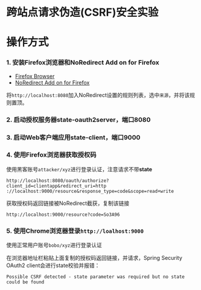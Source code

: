 跨站点请求伪造(CSRF)安全实验
======

# 操作方式

### 1. 安装Firefox浏览器和NoRedirect Add on for Firefox
* [Firefox Browser](http://ftp.mozilla.org/pub/firefox/releases/47.0.2/win64/zh-CN/)
* [NoRedirect Add on for Firefox](https://addons.mozilla.org/en-US/firefox/addon/noredirect/)

将`http://localhost:8080`加入NoRedirect设置的规则列表，选中`来源`，并将该规则置顶。

### 2. 启动授权服务器state-oauth2server，端口8080

### 3. 启动Web客户端应用state-client，端口9000

### 4. 使用Firefox浏览器获取授权码

使用黑客账号`attacker/xyz`进行登录认证，注意请求不带**state**

```
http://localhost:8080/oauth/authorize?client_id=clientapp&redirect_uri=http
://localhost:9000/resource&response_type=code&scope=read+write
```
获取授权码返回链接被NoRedirect截获，复制该链接

```
http://localhost:9000/resource?code=So3A96
```

### 5. 使用Chrome浏览器登录`http://loalhost:9000`

使用正常用户账号`bobo/xyz`进行登录认证

在浏览器地址栏粘贴上面复制的授权码返回链接，并请求，Spring Security OAuth2 client会进行state校验并报错：

```
Possible CSRF detected - state parameter was required but no state could be found
```